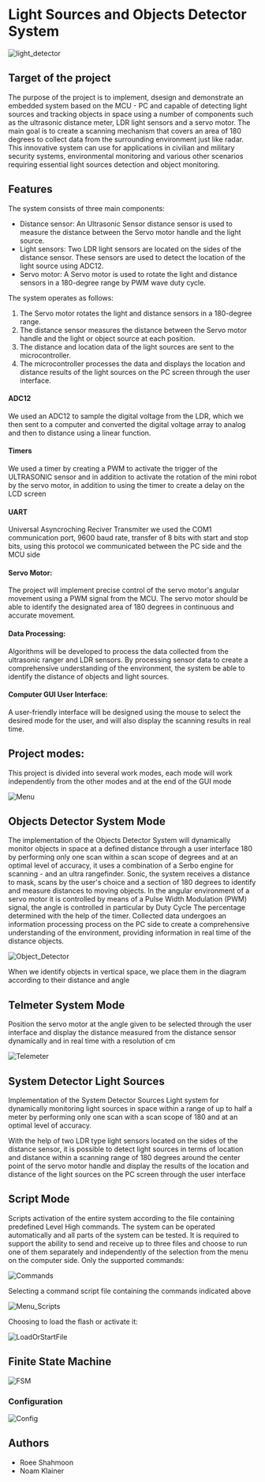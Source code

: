 # Light Sources and Objects Detector System

![light_detector](Images/light_detector.jpeg)

## Target of the project 
 The purpose of the project is to implement, dsesign and demonstrate an embedded system based on the MCU - PC and capable of detecting light sources and tracking objects in space 
 using a number of components such as the ultrasonic distance meter, LDR light sensors and a servo motor. The main goal is to create a scanning mechanism that covers an area 
 of 180 degrees to collect data from the surrounding environment just like radar.
 This innovative system can use for applications in civilian and military security systems, environmental monitoring and various other scenarios requiring essential light sources 
 detection and object monitoring.

## Features

The system consists of three main components:

- Distance sensor: An Ultrasonic Sensor distance sensor is used to measure the distance between the Servo motor handle and the light source.
- Light sensors: Two LDR light sensors are located on the sides of the distance sensor. These sensors are used to detect the location of the light source using ADC12.
- Servo motor: A Servo motor is used to rotate the light and distance sensors in a 180-degree range by PWM wave duty cycle.

The system operates as follows:

1. The Servo motor rotates the light and distance sensors in a 180-degree range.
2. The distance sensor measures the distance between the Servo motor handle and the light or object source at each position.
3. The distance and location data of the light sources are sent to the microcontroller.
4. The microcontroller processes the data and displays the location and distance results of the light sources on the PC screen through the user interface.

#### ADC12
We used an ADC12 to sample the digital voltage from the LDR, which we then sent to a computer and converted the digital voltage array to analog and then to distance using a linear function.

#### Timers

We used a timer by creating a PWM to activate the trigger of the ULTRASONIC sensor and in addition to activate the rotation of the mini robot by the servo motor, in addition to using the timer to create a delay on the LCD screen

#### UART

Universal Asyncroching Reciver Transmiter we used the COM1 communication port, 9600 baud rate, transfer of 8 bits with start and stop bits, using this protocol we communicated between the PC side and the MCU side

#### Servo Motor: 
The project will implement precise control of the servo motor's angular movement using a PWM signal from the MCU. The servo motor should be able to identify the designated area of 180 degrees in continuous and accurate movement.

#### Data Processing:
Algorithms will be developed to process the data collected from the ultrasonic ranger and LDR sensors. By processing sensor data to create a comprehensive understanding of the environment, the system be able to identify the distance of objects and light sources.

#### Computer GUI User Interface:
A user-friendly interface will be designed using the mouse to select the desired mode for the user, and will also display the scanning results in real time.

## Project modes:

This project is divided into several work modes, each mode will work independently from the other modes and at the end of the GUI mode

![Menu](Images/Menu.png)


## Objects Detector System Mode

The implementation of the Objects Detector System will dynamically monitor objects in space at a defined distance through a user interface 180 by performing only one scan within a scan scope of degrees and at an optimal level of accuracy, it uses a combination of a Serbo engine for scanning - and an ultra rangefinder. Sonic, the system receives a distance to mask, scans by the user's choice and a section of 180 degrees to identify and measure distances to moving objects. In the angular environment of a servo motor it is controlled by means of a Pulse Width Modulation (PWM) signal, the angle is controlled in particular by Duty Cycle The percentage determined with the help of the timer. Collected data undergoes an information processing process on the PC side to create a comprehensive understanding of the environment, providing information in real time of the distance objects.

![Object_Detector](Images/Object_Detector.png)

When we identify objects in vertical space, we place them in the diagram according to their distance and angle

## Telmeter System Mode

Position the servo motor at the angle given to be selected through the user interface and display the distance measured from the distance sensor dynamically and in real time with a resolution of cm

![Telemeter](Images/Telemeter.png)


## System Detector Light Sources

Implementation of the System Detector Sources Light system for dynamically monitoring light sources in space within a range of up to half a meter by performing only one scan with a scan scope of 180 and at an optimal level of accuracy.

With the help of two LDR type light sensors located on the sides of the distance sensor, it is possible to detect light sources in terms of location and distance within a scanning range of 180 degrees around the center point of the servo motor handle and display the results of the location and distance of the light sources on the PC screen through the user interface

## Script Mode 
Scripts activation of the entire system according to the file containing predefined Level High commands. The system can be operated automatically and all parts of the system can be tested. It is required to support the ability to send and receive up to three files and choose to run one of them separately and independently of the selection from the menu on the computer side. Only the supported commands:

![Commands](Images/Commands.png)

Selecting a command script file containing the commands indicated above

![Menu_Scripts](Images/Menu_Scripts.png)

Choosing to load the flash or activate it:

![LoadOrStartFile](Images/LoadOrStartFile.png)


## Finite State Machine

![FSM](Images/State_machine.png)


### Configuration
![Config](Images/Config.png)

## Authors

- Roee Shahmoon
- Noam Klainer 
